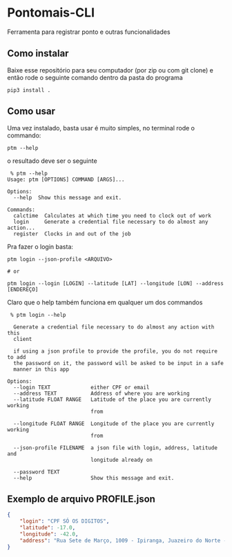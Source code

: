 # Pontomais-CLI

Ferramenta para registrar ponto e outras funcionalidades

## Como instalar

Baixe esse repositório para seu computador (por zip ou com git clone) e então 
rode o seguinte comando dentro da pasta do programa

```shell script
pip3 install . 
```

## Como usar

Uma vez instalado, basta usar é muito simples, no terminal rode o commando:

```shell script
ptm --help
```

o resultado deve ser o seguinte

```shell script
 % ptm --help
Usage: ptm [OPTIONS] COMMAND [ARGS]...

Options:
  --help  Show this message and exit.

Commands:
  calctime  Calculates at which time you need to clock out of work
  login     Generate a credential file necessary to do almost any action...
  register  Clocks in and out of the job
```

Pra fazer o login basta:
```shell script
ptm login --json-profile <ARQUIVO> 

# or

ptm login --login [LOGIN] --latitude [LAT] --longitude [LON] --address [ENDEREÇO]
```

Claro que o help também funciona em qualquer um dos commandos

```shell script
 % ptm login --help

  Generate a credential file necessary to do almost any action with this
  client

  if using a json profile to provide the profile, you do not require to add
  the password on it, the password will be asked to be input in a safe
  manner in this app

Options:
  --login TEXT             either CPF or email
  --address TEXT           Address of where you are working
  --latitude FLOAT RANGE   Latitude of the place you are currently working
                           from

  --longitude FLOAT RANGE  Longitude of the place you are currently working
                           from

  --json-profile FILENAME  a json file with login, address, latitude and
                           longitude already on

  --password TEXT
  --help                   Show this message and exit.
```

## Exemplo de arquivo PROFILE.json

```json
{
    "login": "CPF SÓ OS DIGITOS",
    "latitude": -17.0,
    "longitude": -42.0,
    "address": "Rua Sete de Março, 1009 - Ipiranga, Juazeiro do Norte - SP, 99999-999, Brasil"
}

```
